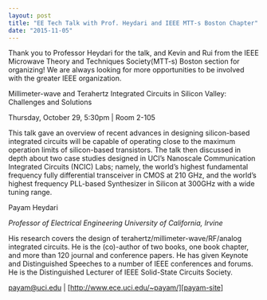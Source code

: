 ```yaml
---
layout: post
title: "EE Tech Talk with Prof. Heydari and IEEE MTT-s Boston Chapter"
date: "2015-11-05"
---
```

Thank you to Professor Heydari for the talk, and Kevin and Rui from the IEEE Microwave Theory and Techniques Society(MTT-s) Boston section for organizing! We are always looking for more opportunities to be involved with the greater IEEE organization.

Millimeter-wave and Terahertz Integrated Circuits in Silicon Valley: Challenges and Solutions

Thursday, October 29, 5:30pm &#124; Room 2-105

This talk gave an overview of recent advances in designing silicon-based integrated circuits will be capable of operating close to the maximum operation limits of silicon-based transistors. The talk then discussed in depth about two case studies designed in UCI’s Nanoscale Communication Integrated Circuits (NCIC) Labs; namely, the world’s highest fundamental frequency fully differential transceiver in CMOS at 210 GHz, and the world’s highest frequency PLL-based Synthesizer in Silicon at 300GHz with a wide tuning range.  

Payam Heydari

*Professor of Electrical Engineering
University of California, Irvine*

His research covers the design of terahertz/millimeter-wave/RF/analog integrated circuits. He is the (co)-author of two books, one book chapter, and more than 120 journal and conference papers. He has given Keynote and Distinguished Speeches to a number of IEEE conferences and forums. He is the Distinguished Lecturer of IEEE Solid-State Circuits Society.

[payam@uci.edu][payam-email] &#124; [http://www.ece.uci.edu/~payam/][payam-site]

[payam-email]: mailto:payam@uci.edu
[payam-site]: http://www.ece.uci.edu/~payam/